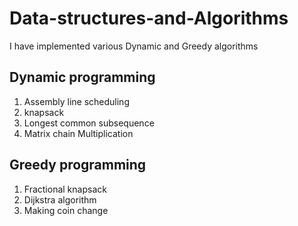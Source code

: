 # Data-structures-and-Algorithms

I have implemented various Dynamic and Greedy algorithms 

## Dynamic programming

1. Assembly line scheduling
2. knapsack
3. Longest common subsequence
4. Matrix chain Multiplication

## Greedy programming

1. Fractional knapsack
2. Dijkstra algorithm
3. Making coin change

